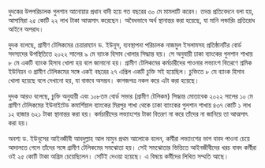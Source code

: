দুদকের উপপরিচালক গুলশান আনোয়ার প্রধান বাদী হয়ে গত বছরের ৩০ মে মামলাটি করেন। তদন্ত প্রতিবেদনে বলা হয়, আসামিরা ২৫ কোটি ২২ লাখ টাকা আত্মসাৎ করেছেন। অবৈধভাবে অর্থ স্থানান্তর করা হয়েছে, যা মানি লন্ডারিং প্রতিরোধ আইনে অপরাধ।

দুদক বলেছে, গ্রামীণ টেলিকমের চেয়ারম্যান ড. ইউনূস, ব্যবস্থাপনা পরিচালক নাজমুল ইসলামসহ প্রতিষ্ঠানটির বোর্ড সদস্যদের উপস্থিতিতে ২০২২ সালের ৯ মে ব্যাংক হিসাব খোলার সিদ্ধান্ত হয়। সে অনুযায়ী ঢাকা ব্যাংকের গুলশান শাখায় ৮ মে একটি ব্যাংক হিসাব খোলা হয় বলে জানানো হয়। গ্রামীণ টেলিকমের কর্মচারীদের পাওনার লভ্যাংশ বিতরণে শ্রমিক ইউনিয়ন ও গ্রামীণ টেলিকমের সঙ্গে একই বছরের ২৭ এপ্রিল একটি চুক্তি সই হয়েছিল। চুক্তিতে ৮ মে ব্যাংক হিসাব খোলা হয়েছে বলে দেখানো হয়, যা বাস্তবে অসম্ভব। কাগজপত্র নকল করে এটা করা হয়েছে।

দুদক আরও বলেছে, চুক্তি অনুযায়ী এবং ১০৮তম বোর্ড সভার (গ্রামীণ টেলিকম) সিদ্ধান্ত মোতাবেক ২০২২ সালের ১০ মে গ্রামীণ টেলিকমের ইউনাইটেড কমার্শিয়াল ব্যাংকের মিরপুর শাখা থেকে ঢাকা ব্যাংকের গুলশান শাখায় ৪৩৭ কোটি ১ লাখ ১২ হাজার ৬২১ টাকা স্থানান্তর করা হয়। কর্মচারীদের লভ্যাংশের টাকা বিতরণ না করে তাঁদের না জানিয়ে তা আত্মসাৎ করা হয়।

অবশ্য ড. ইউনূসের আইনজীবী আবদুল্লাহ আল মামুন প্রথম আলোকে বলেন, কর্মীরা লভ্যাংশের ভাগ বাবদ পাওনা চেয়ে আদালতে গেলে তাঁদের সঙ্গে গ্রামীণ টেলিকমের সমঝোতা হয়। সেই সমঝোতার ভিত্তিতে আইনজীবীদের খরচ বাবদ কর্মীরা ওই ২৫ কোটি টাকা অগ্রিম চেয়েছিলেন। সেটিই দেওয়া হয়েছে। এ বিষয়ে কর্মীদের লিখিত সম্মতি আছে।

